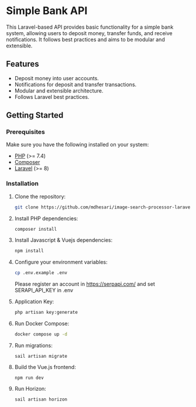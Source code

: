 # Simple Bank API

This Laravel-based API provides basic functionality for a simple bank system, allowing users to deposit money, transfer funds, and receive notifications. It follows best practices and aims to be modular and extensible.

## Features

- Deposit money into user accounts.
- Notifications for deposit and transfer transactions.
- Modular and extensible architecture.
- Follows Laravel best practices.

## Getting Started

### Prerequisites

Make sure you have the following installed on your system:

- [PHP](https://www.php.net/) (>= 7.4)
- [Composer](https://getcomposer.org/)
- [Laravel](https://laravel.com/) (>= 8)

### Installation

1. Clone the repository:

   ```bash
   git clone https://github.com/mdhesari/image-search-processor-laravel-vuejs.git
   ```
   
2. Install PHP dependencies:

   ```bash
   composer install
   ```
3. Install Javascript & Vuejs dependencies:

    ```bash
    npm install
    ```
    
4. Configure your environment variables:

    ```bash
    cp .env.example .env
    ```
    
    Please register an account in https://serpapi.com/ and set SERAPI_API_KEY in .env
    
5. Application Key:

    ```bash
    php artisan key:generate
    ```

5. Run Docker Compose:

    ```bash
    docker compose up -d
    ```
    
6. Run migrations:

    ```
    sail artisan migrate
    ```

7. Build the Vue.js frontend:

    ```
    npm run dev
    ```

8. Run Horizon:

    ```
    sail artisan horizon
    ```
